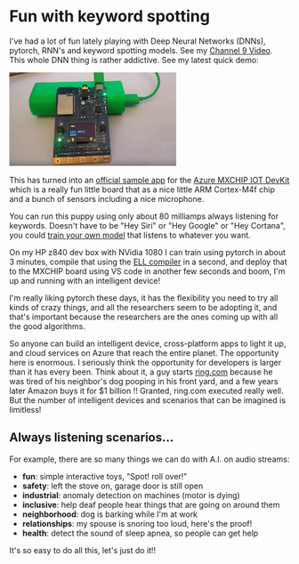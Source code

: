 
# Fun with keyword spotting

I've had a lot of fun lately playing with Deep Neural Networks (DNNs), pytorch, RNN's and keyword spotting models.
See my [Channel 9 Video](https://channel9.msdn.com/Shows/Internet-of-Things-Show/Running-AI-on-IoT-microcontroller-devices-with-ELL).
This whole DNN thing is rather addictive.  See my latest quick demo:

[![image](../../videos/KeywordSpotter.png)](https://lovettsoftwarestorage.blob.core.windows.net/videos/ELL_MXCHIP_Oct2018.mp4)

This has turned into an [official sample app](https://github.com/lovettchris/IoTKeywordSpotter/) for the
[Azure MXCHIP IOT DevKit](https://microsoft.github.io/azure-iot-developer-kit/) which is a really fun little board
that as a nice little ARM Cortex-M4f chip and a bunch of sensors including a nice microphone.

You can run this puppy using only about 80 milliamps always listening for keywords.  Doesn't have to be "Hey Siri"
or "Hey Google" or "Hey Cortana",  you could [train your own model](https://microsoft.github.io/ELL/tutorials/Training-audio-keyword-spotter-with-pytorch/) that listens to whatever you want.

On my HP z840 dev box with NVidia 1080 I can train using pytorch in about 3 minutes, compile that using the [ELL compiler](https://microsoft.github.io/ELL/tutorials/) in a second, and deploy that to the MXCHIP board using VS code in another few seconds and boom, I'm up and running with an intelligent device!

I'm really liking pytorch these days, it has the flexibility you need to try all kinds of crazy things, and all the researchers seem to be adopting it,
and that's important because the researchers are the ones coming up with all the good algorithms.

So anyone can build an intelligent device,
cross-platform apps to light it up, and cloud services on Azure that reach the entire planet.  The opportunity here is enormous.  I seriously think the opportunity for developers is larger than it has every been.  Think about it, a guy starts [ring.com](https://ring.com/) because he was tired of his neighbor's dog pooping in his front yard, and a few years later Amazon buys it for $1 billion !!  Granted, ring.com executed really well.  But the number of intelligent devices and scenarios that can be imagined is limitless!

## Always listening scenarios...

For example, there are so many things we can do with A.I. on audio streams:

- **fun**: simple interactive toys, "Spot! roll over!"
- **safety**: left the stove on, garage door is still open
- **industrial**: anomaly detection on machines (motor is dying)
- **inclusive**: help deaf people hear things that are going on around them
- **neighborhood**: dog is barking while I'm at work
- **relationships**: my spouse is snoring too loud, here's the proof!
- **health**: detect the sound of sleep apnea, so people can get help

It's so easy to do all this, let's just do it!!
